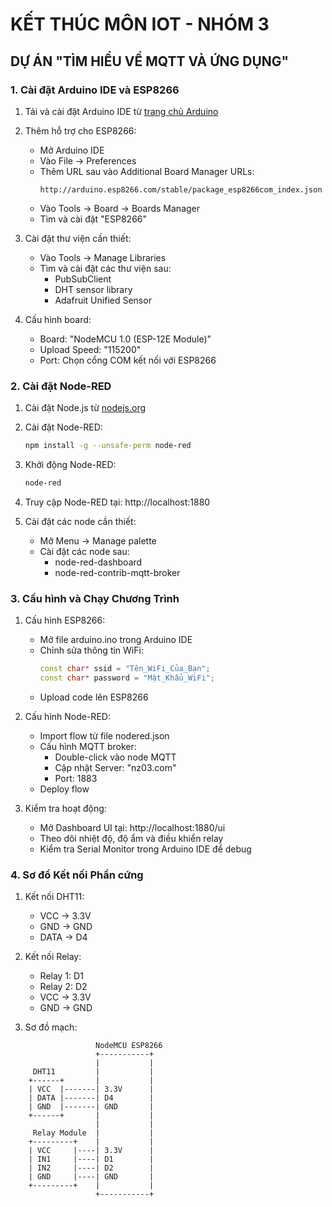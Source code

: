 # KẾT THÚC MÔN IOT - NHÓM 3
## DỰ ÁN "TÌM HIỂU VỀ MQTT VÀ ỨNG DỤNG"

### 1. Cài đặt Arduino IDE và ESP8266

1. Tải và cài đặt Arduino IDE từ [trang chủ Arduino](https://www.arduino.cc/en/software)

2. Thêm hỗ trợ cho ESP8266:
   - Mở Arduino IDE
   - Vào File → Preferences
   - Thêm URL sau vào Additional Board Manager URLs:
     ```
     http://arduino.esp8266.com/stable/package_esp8266com_index.json
     ```
   - Vào Tools → Board → Boards Manager
   - Tìm và cài đặt "ESP8266"

3. Cài đặt thư viện cần thiết:
   - Vào Tools → Manage Libraries
   - Tìm và cài đặt các thư viện sau:
     - PubSubClient
     - DHT sensor library
     - Adafruit Unified Sensor

4. Cấu hình board:
   - Board: "NodeMCU 1.0 (ESP-12E Module)"
   - Upload Speed: "115200"
   - Port: Chọn cổng COM kết nối với ESP8266

### 2. Cài đặt Node-RED

1. Cài đặt Node.js từ [nodejs.org](https://nodejs.org/)

2. Cài đặt Node-RED:
   ```bash
   npm install -g --unsafe-perm node-red
   ```

3. Khởi động Node-RED:
   ```bash
   node-red
   ```

4. Truy cập Node-RED tại: http://localhost:1880

5. Cài đặt các node cần thiết:
   - Mở Menu → Manage palette
   - Cài đặt các node sau:
     - node-red-dashboard
     - node-red-contrib-mqtt-broker

### 3. Cấu hình và Chạy Chương Trình

1. Cấu hình ESP8266:
   - Mở file arduino.ino trong Arduino IDE
   - Chỉnh sửa thông tin WiFi:
     ```cpp
     const char* ssid = "Tên_WiFi_Của_Bạn";
     const char* password = "Mật_Khẩu_WiFi";
     ```
   - Upload code lên ESP8266

2. Cấu hình Node-RED:
   - Import flow từ file nodered.json
   - Cấu hình MQTT broker:
     - Double-click vào node MQTT
     - Cập nhật Server: "nz03.com"
     - Port: 1883
   - Deploy flow

3. Kiểm tra hoạt động:
   - Mở Dashboard UI tại: http://localhost:1880/ui
   - Theo dõi nhiệt độ, độ ẩm và điều khiển relay
   - Kiểm tra Serial Monitor trong Arduino IDE để debug

### 4. Sơ đồ Kết nối Phần cứng

1. Kết nối DHT11:
   - VCC → 3.3V
   - GND → GND
   - DATA → D4

2. Kết nối Relay:
   - Relay 1: D1
   - Relay 2: D2
   - VCC → 3.3V
   - GND → GND

3. Sơ đồ mạch:
```
                   NodeMCU ESP8266
                   +-----------+
                   |           |
     DHT11         |           |
    +------+       |           |
    | VCC  |-------| 3.3V      |
    | DATA |-------| D4        |
    | GND  |-------| GND       |
    +------+       |           |
                   |           |
     Relay Module  |           |
    +---------+    |           |
    | VCC     |----| 3.3V      |
    | IN1     |----| D1        |
    | IN2     |----| D2        |
    | GND     |----| GND       |
    +---------+    |           |
                   +-----------+
```

